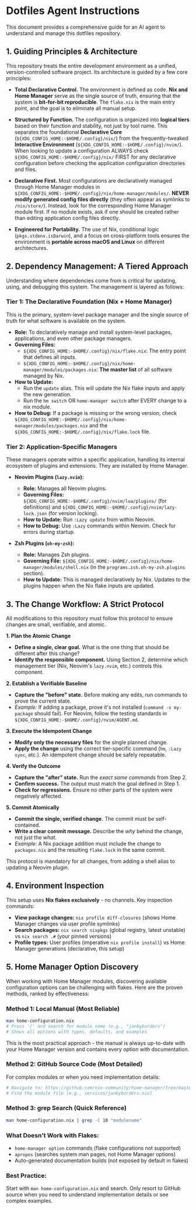 # Dotfiles Agent Instructions

This document provides a comprehensive guide for an AI agent to understand and manage this dotfiles repository.

## 1. Guiding Principles & Architecture

This repository treats the entire development environment as a unified, version-controlled software project. Its architecture is guided by a few core principles:

- **Total Declarative Control.** The environment is defined as code. **Nix and Home Manager** serve as the single source of truth, ensuring that the system is **bit-for-bit reproducible**. The `flake.nix` is the main entry point, and the goal is to eliminate all manual setup.

- **Structured by Function.** The configuration is organized into **logical tiers** based on their function and stability, not just by tool name. This separates the foundational **Declarative Core** (`${XDG_CONFIG_HOME:-$HOME/.config}/nix/`) from the frequently-tweaked **Interactive Environment** (`${XDG_CONFIG_HOME:-$HOME/.config}/nvim/`). When looking to update a configuration ALWAYS check `${XDG_CONFIG_HOME:-$HOME/.config}/nix/` FIRST for any declarative configuration before checking the application configuration directories and files.

- **Declarative First.** Most configurations are declaratively managed through Home Manager modules in `${XDG_CONFIG_HOME:-$HOME/.config}/nix/home-manager/modules/`. **NEVER modify generated config files directly** (they often appear as symlinks to `/nix/store/`). Instead, look for the corresponding Home Manager module first. If no module exists, ask if one should be created rather than editing application config files directly.

- **Engineered for Portability.** The use of Nix, conditional logic (`pkgs.stdenv.isDarwin`), and a focus on cross-platform tools ensures the environment is **portable across macOS and Linux** on different architectures.

## 2. Dependency Management: A Tiered Approach

Understanding where dependencies come from is critical for updating, using, and debugging this system. The management is layered as follows:

### Tier 1: The Declarative Foundation (Nix + Home Manager)
This is the primary, system-level package manager and the single source of truth for what software is available on the system.

- **Role:** To declaratively manage and install system-level packages, applications, and even other package managers.
- **Governing Files:**
  - `${XDG_CONFIG_HOME:-$HOME/.config}/nix/flake.nix`: The entry point that defines all inputs.
  - `${XDG_CONFIG_HOME:-$HOME/.config}/nix/home-manager/modules/packages.nix`: **The master list** of all software managed by Nix.
- **How to Update:**
    - Run the `update` alias. This will update the Nix flake inputs and apply the new generation.
    - Run the `hm switch` OR `home-manager switch` after EVERY change to a nix module.
- **How to Debug:** If a package is missing or the wrong version, check `${XDG_CONFIG_HOME:-$HOME/.config}/nix/home-manager/modules/packages.nix` and the `${XDG_CONFIG_HOME:-$HOME/.config}/nix/flake.lock` file.

### Tier 2: Application-Specific Managers
These managers operate within a specific application, handling its internal ecosystem of plugins and extensions. They are installed by Home Manager.

- **Neovim Plugins (`lazy.nvim`):**
  - **Role:** Manages all Neovim plugins.
  - **Governing Files:** `${XDG_CONFIG_HOME:-$HOME/.config}/nvim/lua/plugins/` (for definitions) and `${XDG_CONFIG_HOME:-$HOME/.config}/nvim/lazy-lock.json` (for version locking).
  - **How to Update:** Run `:Lazy update` from within Neovim.
  - **How to Debug:** Use `:Lazy` commands within Neovim. Check for errors during startup.

- **Zsh Plugins (`oh-my-zsh`):**
  - **Role:** Manages Zsh plugins.
  - **Governing File:** `${XDG_CONFIG_HOME:-$HOME/.config}/nix/home-manager/modules/shell.nix` (in the `programs.zsh.oh-my-zsh.plugins` section).
  - **How to Update:** This is managed declaratively by Nix. Updates to the plugins happen when the Nix flake inputs are updated.

## 3. The Change Workflow: A Strict Protocol

All modifications to this repository must follow this protocol to ensure changes are small, verifiable, and atomic.

**1. Plan the Atomic Change**
- **Define a single, clear goal.** What is the one thing that should be different after this change?
- **Identify the responsible component.** Using Section 2, determine which management tier (Nix, Neovim's `lazy.nvim`, etc.) controls this component.

**2. Establish a Verifiable Baseline**
- **Capture the "before" state.** Before making any edits, run commands to prove the current state.
- *Example:* If adding a package, prove it's not installed (`command -v my-package` should fail). For Neovim, follow the testing standards in `${XDG_CONFIG_HOME:-$HOME/.config}/nvim/AGENT.md`.

**3. Execute the Idempotent Change**
- **Modify only the necessary files** for the single planned change.
- **Apply the change** using the correct tier-specific command (`hm`, `:Lazy sync`, etc.). An idempotent change should be safely repeatable.

**4. Verify the Outcome**
- **Capture the "after" state.** Run the *exact same commands* from Step 2.
- **Confirm success.** The output must match the goal defined in Step 1.
- **Check for regressions.** Ensure no other parts of the system were negatively affected.

**5. Commit Atomically**
- **Commit the single, verified change.** The commit must be self-contained.
- **Write a clear commit message.** Describe the *why* behind the change, not just the *what*.
- *Example:* A Nix package addition must include the change to `packages.nix` and the resulting `flake.lock` in the same commit.

This protocol is mandatory for all changes, from adding a shell alias to updating a Neovim plugin.

## 4. Environment Inspection

This setup uses **Nix flakes exclusively** - no channels. Key inspection commands:

- **View package changes:** `nix profile diff-closures` (shows Home Manager changes via user profile symlinks)
- **Search packages:** `nix search nixpkgs` (global registry, latest unstable) vs `nix search .#` (your pinned versions)
- **Profile types:** User profiles (imperative `nix profile install`) vs Home Manager generations (declarative, this setup)

## 5. Home Manager Option Discovery

When working with Home Manager modules, discovering available configuration options can be challenging with flakes. Here are the proven methods, ranked by effectiveness:

### Method 1: Local Manual (Most Reliable)
```bash
man home-configuration.nix
# Press '/' and search for module name (e.g., "jankyborders")
# Shows all options with types, defaults, and examples
```

This is the most practical approach - the manual is always up-to-date with your Home Manager version and contains every option with documentation.

### Method 2: GitHub Source Code (Most Detailed)
For complex modules or when you need implementation details:
```bash
# Navigate to: https://github.com/nix-community/home-manager/tree/master/modules/
# Find the module file (e.g., services/jankyborders.nix)
```

### Method 3: grep Search (Quick Reference)
```bash
man home-configuration.nix | grep -C 10 "modulename"
```

### What Doesn't Work with Flakes:
- `home-manager option` commands (flake configurations not supported)
- `apropos` (searches system man pages, not Home Manager options)
- Auto-generated documentation builds (not exposed by default in flakes)

### Best Practice:
Start with `man home-configuration.nix` and search. Only resort to GitHub source when you need to understand implementation details or see complex examples.
